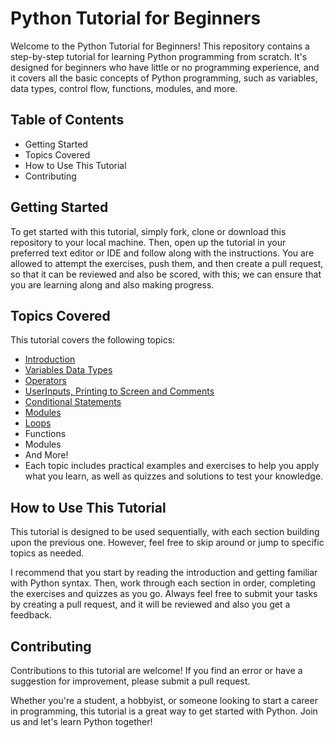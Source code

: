 # Python Tutorial for Beginners
Welcome to the Python Tutorial for Beginners! This repository contains a step-by-step tutorial for learning Python programming from scratch. It's designed for beginners who have little or no programming experience, and it covers all the basic concepts of Python programming, such as variables, data types, control flow, functions, modules, and more.

## Table of Contents
- Getting Started
- Topics Covered
- How to Use This Tutorial
- Contributing

## Getting Started
To get started with this tutorial, simply fork, clone or download this repository to your local machine. Then, open up the tutorial in your preferred text editor or IDE and follow along with the instructions.
You are allowed to attempt the exercises, push them, and then create a pull request, so that it can be reviewed and also be scored, with this; we can ensure that you are learning along and also making progress.

## Topics Covered
This tutorial covers the following topics:
- [Introduction](00-introduction.md)
- [Variables Data Types](01-datatypes&variables.py)
- [Operators](02-operators.py)
- [UserInputs, Printing to Screen and Comments](03-userinputs&outputs.py)
- [Conditional Statements](04-conditional-statements.py)
- [Modules](05-modules.py)
- [Loops](06-loops.py)
- Functions
- Modules
- And More!
- Each topic includes practical examples and exercises to help you apply what you learn, as well as quizzes and solutions to test your knowledge.

## How to Use This Tutorial
This tutorial is designed to be used sequentially, with each section building upon the previous one. However, feel free to skip around or jump to specific topics as needed.

I recommend that you start by reading the introduction and getting familiar with Python syntax. Then, work through each section in order, completing the exercises and quizzes as you go. Always feel free to submit your tasks by creating a pull request, and it will be reviewed and also you get a feedback.

## Contributing
Contributions to this tutorial are welcome! If you find an error or have a suggestion for improvement, please submit a pull request.

Whether you're a student, a hobbyist, or someone looking to start a career in programming, this tutorial is a great way to get started with Python. Join us and let's learn Python together!